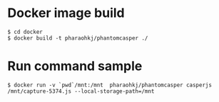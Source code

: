 # Docker image build

``` shell-session
$ cd docker
$ docker build -t pharaohkj/phantomcasper ./
```


# Run command sample

``` shell-session
$ docker run -v `pwd`/mnt:/mnt  pharaohkj/phantomcasper casperjs /mnt/capture-5374.js --local-storage-path=/mnt
```

